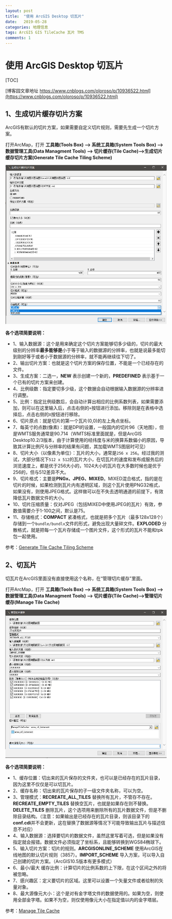 ```yaml
---
layout: post
title:  "使用 ArcGIS Desktop 切瓦片"
date:   2019-05-28
categories: 地理信息
tags: ArcGIS GIS TileCache 瓦片 TMS
comments: 1
---
```


# 使用 ArcGIS Desktop 切瓦片

[TOC]

[博客园文章地址 https://www.cnblogs.com/oloroso/p/10936522.html](https://www.cnblogs.com/oloroso/p/10936522.html)

## 1、生成切片缓存切片方案

ArcGIS有默认的切片方案，如果需要自定义切片规则，需要先生成一个切片方案。

打开ArcMap，打开 **工具箱(Tools Box) --> 系统工具箱(System Tools Box) --> 数据管理工具(Data Managment Tools) --> 切片缓存(Tile Cache)-->生成切片缓存切片方案(Generate Tile Cache Tiling Scheme)**

![1559011643445](Image/使用ArcGISDesktop切瓦片/1559011643445.png)

**各个选项简要说明：**

-   1、输入数据源：这个是用来确定这个切片方案能够切多少级的，切片的最大级别的分辨率**最多能够是**小于等于输入的数据源的分辨率，也就是说最多能切到刚好等于或者小于数据源的分辨率，就不能再继续往下切了。
-   2、输出切片方案：也就是这个切片方案的保存位置，不能是一个已经存在的文件。
-   3、生成方案：二选一，**NEW** 表示创建一个新的，**PREDEFINED** 表示基于一个已有的切片方案来创建。
-   4、比例级数：指定要切多少级，这个数据会自动根据输入数据源的分辨率进行调整。
-   5、比例：指定比例级数后，会自动计算出相应的比例系数列表，如果需要添加，则可以在这里输入后，点击右侧的`+`按钮进行添加。移除则是在表格中选择后，点击右侧的`X`按钮进行移除。
-   6、切片原点：就是切片的第一个瓦片(0,0)的左上角点坐标。
-   7、每英寸的点数(像素)：就是DPI的设置，一般国内的切片96（天地图），但是WMTS服务通常是90.714（WMTS标准里面就是，但是ArcGIS Desktop10.2/3版本，由于计算使用的经纬度与米的换算系数偏小的原因，导致其计算比例尺与分辨率的结果有问题，其加载WMTS图层时可见）
-   8、切片大小（以像素为单位）：瓦片的大小，通常是`256 x 256`。经过我的测试，大部分情况下`512 x 512`的瓦片大小，在切瓦片的速度和发布成服务后的浏览速度上，都是优于256大小的，1024大小的瓦片在大多数时候也是优于256的，但与512差异不大。
-   9、切片格式：主要是**PNGx、JPEG、MIXED**。MIXED混合格式，指的是在切片的时候，如果检测到瓦片内有透明区域，则这个瓦片使用PNG32格式，如果没有，则使用JPEG格式。这样做可以在不失去透明通道的前提下，有效降低瓦片数据文件的大小。
-   10、切片压缩质量：仅对JPEG（包括MIXED中使用JPEG的瓦片）有效，参数值需要介于1-100之间，默认是75。
-   11、存储格式：**COMPACT** 紧凑格式，也就是把多个瓦片（最多128x128个）存储到一个`bundle/bundlx`文件的形式，避免出现大量碎文件。**EXPLODED** 分散格式，就是把每一个瓦片存储成一个图片文件，这个形式的瓦片不能和tpk包一起使用。

参考：[Generate Tile Cache Tiling Scheme](http://desktop.arcgis.com/en/arcmap/10.5/tools/data-management-toolbox/generate-tile-cache-tiling-scheme.htm)



## 2、切瓦片

切瓦片在ArcGIS里面没有直接使用这个名称，在“管理切片缓存”里面。

打开ArcMap，打开 **工具箱(Tools Box) --> 系统工具箱(System Tools Box) --> 数据管理工具(Data Managment Tools) --> 切片缓存(Tile Cache)-->管理切片缓存(Manage Tile Cache)**

![1559017058566](Image/使用ArcGISDesktop切瓦片/1559017058566.png)

**各个选项简要说明：**

-   1、缓存位置：切出来的瓦片保存的文件夹，也可以是已经存在的瓦片目录，因为这里不仅仅是可以切瓦片。
-   2、缓存名称：切出来的瓦片保存的子一级文件夹名称，可以为空。
-   3、管理模式：**RECREATE_ALL_TILES** 替换所有瓦片，不管存不存在。**RECREATE_EMPTY_TILES** 替换空瓦片，也就是如果存在则不替换。**DELETE_TILES** 删除瓦片，这个选项用来删除所有的瓦片数据文件，但是不删除目录结构。（注意：如果输出是已经存在的瓦片目录，则该目录下的**conf.cdi**并不会更新，这在替换了数据源等情况下可能导致输出瓦片与描述信息不对应）
-   4、输入数据源：选择要切片的数据文件，虽然这里写着可选，但是如果没有指定就会报错。数据文件必须指定了坐标系，且能够转换到WGS84椭球下。
-   5、输入切片方案：切片的规则。**ARCGISONLINE_SCHEME** 使用ArcGIS在线地图的默认切片规则（3857）。**IMPORT_SCHEME** 导入方案，可以导入自己创建的切片方案。（ArcGIS10.5版本有更多模式）
-   6、最小/最大 缓存比例：计算切片的比例系数的上下限，在这个区间之外的将被忽略。
-   7、感兴趣区：定义要切片的区域。这里可以设置一个矢量文件或者绘制的矢量对象。
-   8、最大源像元大小：这个是对有金字塔文件的数据使用的。如果为空，则使用全部金字塔。如果不为空，则仅使用像元大小在指定值以内的金字塔层。

参考：[Manage Tile Cache](http://desktop.arcgis.com/en/arcmap/10.5/tools/data-management-toolbox/manage-tile-cache.htm)